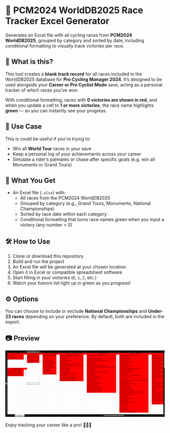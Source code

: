 # 🏁 PCM2024 WorldDB2025 Race Tracker Excel Generator

Generates an Excel file with all cycling races from **PCM2024 WorldDB2025**, grouped by category and sorted by date, including conditional formatting to visually track victories per race.

## 📌 What is this?

This tool creates a **blank track record** for all races included in the WorldDB2025 database for **Pro Cycling Manager 2024**. It’s designed to be used alongside your **Career or Pro Cyclist Mode** save, acting as a personal tracker of which races you’ve won.

With conditional formatting, races with **0 victories are shown in red**, and when you update a cell to **1 or more victories**, the race name highlights **green** — so you can instantly see your progress.

## 🎯 Use Case

This is could be useful if you're trying to:
- Win all **World Tour** races in your save
- Keep a personal log of your achievements across your career
- Simulate a rider’s palmarès or chase after specific goals (e.g. win all Monuments or Grand Tours)

## 📁 What You Get

- An Excel file (`.xlsx`) with:
  - All races from the PCM2024 WorldDB2025
  - Grouped by category (e.g., Grand Tours, Monuments, National Championships)
  - Sorted by race date within each category
  - Conditional formatting that turns race names green when you input a victory (any number > 0)

## 🛠️ How to Use

1. Clone or download this repository
2. Build and run the project
3. An Excel file will be generated at your chosen location
4. Open it in Excel or compatible spreadsheet software
5. Start filling in your victories (`0`, `1`, `2`, etc.)
6. Watch your honors list light up in green as you progress!

## ⚙️ Options

You can choose to include or exclude **National Championships** and **Under-23 races** depending on your preference. By default, both are included in the export.


## 📷 Preview

![alt text](Preview.png)

Enjoy tracking your career like a pro! 🚴‍♂️💙